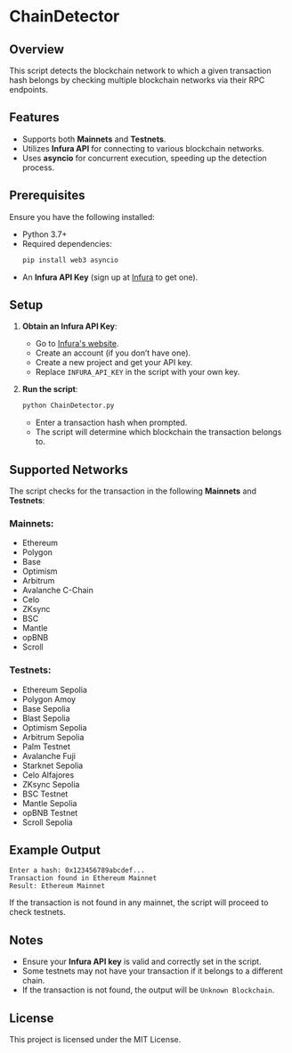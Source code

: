# ChainDetector


## Overview
This script detects the blockchain network to which a given transaction hash belongs by checking multiple blockchain networks via their RPC endpoints.

## Features
- Supports both **Mainnets** and **Testnets**.
- Utilizes **Infura API** for connecting to various blockchain networks.
- Uses **asyncio** for concurrent execution, speeding up the detection process.

## Prerequisites
Ensure you have the following installed:
- Python 3.7+
- Required dependencies:
  ```sh
  pip install web3 asyncio
  ```
- An **Infura API Key** (sign up at [Infura](https://infura.io/) to get one).

## Setup

1. **Obtain an Infura API Key**:
   - Go to [Infura's website](https://infura.io/).
   - Create an account (if you don’t have one).
   - Create a new project and get your API key.
   - Replace `INFURA_API_KEY` in the script with your own key.

2. **Run the script**:
   ```sh
   python ChainDetector.py
   ```
   - Enter a transaction hash when prompted.
   - The script will determine which blockchain the transaction belongs to.

## Supported Networks
The script checks for the transaction in the following **Mainnets** and **Testnets**:

### Mainnets:
- Ethereum
- Polygon
- Base
- Optimism
- Arbitrum
- Avalanche C-Chain
- Celo
- ZKsync
- BSC
- Mantle
- opBNB
- Scroll

### Testnets:
- Ethereum Sepolia
- Polygon Amoy
- Base Sepolia
- Blast Sepolia
- Optimism Sepolia
- Arbitrum Sepolia
- Palm Testnet
- Avalanche Fuji
- Starknet Sepolia
- Celo Alfajores
- ZKsync Sepolia
- BSC Testnet
- Mantle Sepolia
- opBNB Testnet
- Scroll Sepolia

## Example Output
```
Enter a hash: 0x123456789abcdef...
Transaction found in Ethereum Mainnet
Result: Ethereum Mainnet
```
If the transaction is not found in any mainnet, the script will proceed to check testnets.

## Notes
- Ensure your **Infura API key** is valid and correctly set in the script.
- Some testnets may not have your transaction if it belongs to a different chain.
- If the transaction is not found, the output will be `Unknown Blockchain`.

## License
This project is licensed under the MIT License.

